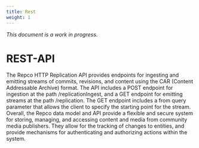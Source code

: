 ```yaml
---
title: Rest
weight: 1
---
```

_This document is a work in progress._

# REST-API

The Repco HTTP Replication API provides endpoints for ingesting and emitting streams of commits, revisions, and content using the CAR (Content Addressable Archive) format. The API includes a POST endpoint for ingestion at the path /replicationIngest, and a GET endpoint for emitting streams at the path /replication. The GET endpoint includes a from query parameter that allows the client to specify the starting point for the stream. Overall, the Repco data model and API provide a flexible and secure system for storing, managing, and accessing content and media from community media publishers. They allow for the tracking of changes to entities, and provide mechanisms for authenticating and authorizing actions within the system.
